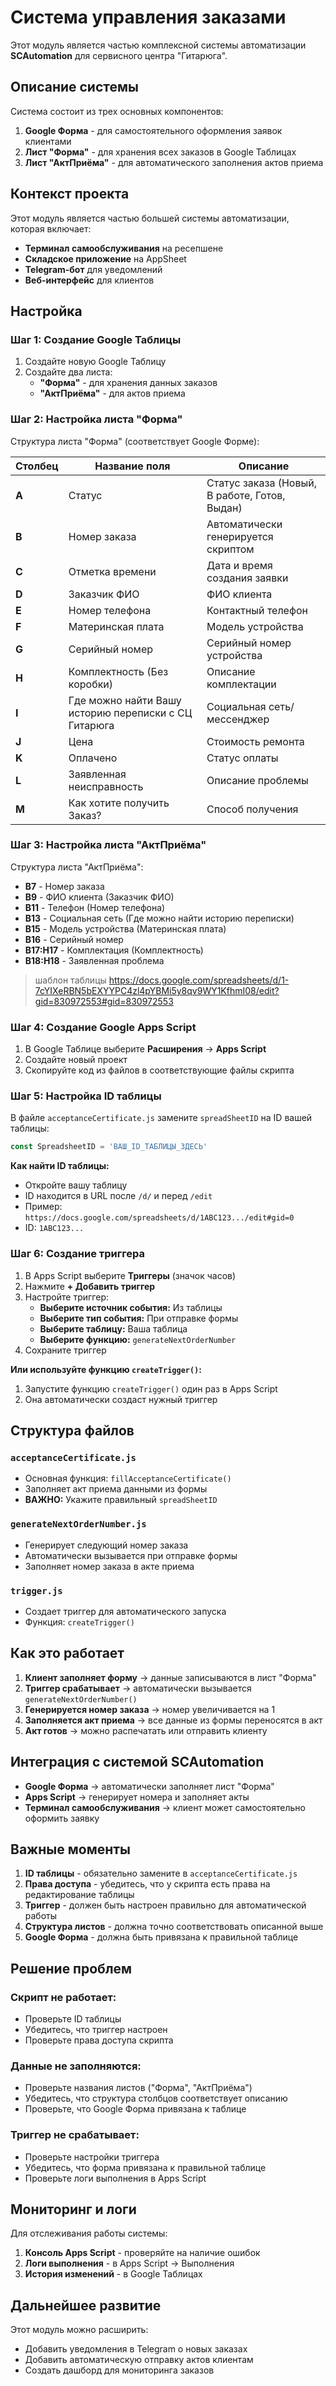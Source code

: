 # Система управления заказами

Этот модуль является частью комплексной системы автоматизации **SCAutomation** для сервисного центра "Гитарюга". 

## Описание системы

Система состоит из трех основных компонентов:
1. **Google Форма** - для самостоятельного оформления заявок клиентами
2. **Лист "Форма"** - для хранения всех заказов в Google Таблицах
3. **Лист "АктПриёма"** - для автоматического заполнения актов приема

## Контекст проекта

Этот модуль является частью большей системы автоматизации, которая включает:
- **Терминал самообслуживания** на ресепшене
- **Складское приложение** на AppSheet
- **Telegram-бот** для уведомлений
- **Веб-интерфейс** для клиентов

## Настройка

### Шаг 1: Создание Google Таблицы

1. Создайте новую Google Таблицу
2. Создайте два листа:
   - **"Форма"** - для хранения данных заказов
   - **"АктПриёма"** - для актов приема

### Шаг 2: Настройка листа "Форма"

Структура листа "Форма" (соответствует Google Форме):

| Столбец | Название поля | Описание |
|---------|---------------|----------|
| **A** | Статус | Статус заказа (Новый, В работе, Готов, Выдан) |
| **B** | Номер заказа | Автоматически генерируется скриптом |
| **C** | Отметка времени | Дата и время создания заявки |
| **D** | Заказчик ФИО | ФИО клиента |
| **E** | Номер телефона | Контактный телефон |
| **F** | Материнская плата | Модель устройства |
| **G** | Серийный номер | Серийный номер устройства |
| **H** | Комплектность (Без коробки) | Описание комплектации |
| **I** | Где можно найти Вашу историю переписки с СЦ Гитарюга | Социальная сеть/мессенджер |
| **J** | Цена | Стоимость ремонта |
| **K** | Оплачено | Статус оплаты |
| **L** | Заявленная неисправность | Описание проблемы |
| **M** | Как хотите получить Заказ? | Способ получения |

### Шаг 3: Настройка листа "АктПриёма"

Структура листа "АктПриёма":
- **B7** - Номер заказа
- **B9** - ФИО клиента (Заказчик ФИО)
- **B11** - Телефон (Номер телефона)
- **B13** - Социальная сеть (Где можно найти историю переписки)
- **B15** - Модель устройства (Материнская плата)
- **B16** - Серийный номер
- **B17:H17** - Комплектация (Комплектность)
- **B18:H18** - Заявленная проблема

> шаблон таблицы https://docs.google.com/spreadsheets/d/1-7cYIXeRBN5bEXYYPC4zl4pYBMi5y8qv9WY1KfhmI08/edit?gid=830972553#gid=830972553

### Шаг 4: Создание Google Apps Script

1. В Google Таблице выберите **Расширения** → **Apps Script**
2. Создайте новый проект
3. Скопируйте код из файлов в соответствующие файлы скрипта

### Шаг 5: Настройка ID таблицы

В файле `acceptanceСertificate.js` замените `spreadSheetID` на ID вашей таблицы:

```javascript
const SpreadsheetID = 'ВАШ_ID_ТАБЛИЦЫ_ЗДЕСЬ'
```

**Как найти ID таблицы:**
- Откройте вашу таблицу
- ID находится в URL после `/d/` и перед `/edit`
- Пример: `https://docs.google.com/spreadsheets/d/1ABC123.../edit#gid=0`
- ID: `1ABC123...`

### Шаг 6: Создание триггера

1. В Apps Script выберите **Триггеры** (значок часов)
2. Нажмите **+ Добавить триггер**
3. Настройте триггер:
   - **Выберите источник события:** Из таблицы
   - **Выберите тип события:** При отправке формы
   - **Выберите таблицу:** Ваша таблица
   - **Выберите функцию:** `generateNextOrderNumber`
4. Сохраните триггер

**Или используйте функцию `createTrigger()`:**
1. Запустите функцию `createTrigger()` один раз в Apps Script
2. Она автоматически создаст нужный триггер

## Структура файлов

### `acceptanceСertificate.js`
- Основная функция: `fillAcceptanceCertificate()`
- Заполняет акт приема данными из формы
- **ВАЖНО:** Укажите правильный `spreadSheetID`

### `generateNextOrderNumber.js`
- Генерирует следующий номер заказа
- Автоматически вызывается при отправке формы
- Заполняет номер заказа в акте приема

### `trigger.js`
- Создает триггер для автоматического запуска
- Функция: `createTrigger()`

## Как это работает

1. **Клиент заполняет форму** → данные записываются в лист "Форма"
2. **Триггер срабатывает** → автоматически вызывается `generateNextOrderNumber()`
3. **Генерируется номер заказа** → номер увеличивается на 1
4. **Заполняется акт приема** → все данные из формы переносятся в акт
5. **Акт готов** → можно распечатать или отправить клиенту

## Интеграция с системой SCAutomation

- **Google Форма** → автоматически заполняет лист "Форма"
- **Apps Script** → генерирует номера и заполняет акты
- **Терминал самообслуживания** → клиент может самостоятельно оформить заявку

## Важные моменты

1. **ID таблицы** - обязательно замените в `acceptanceСertificate.js`
2. **Права доступа** - убедитесь, что у скрипта есть права на редактирование таблицы
3. **Триггер** - должен быть настроен правильно для автоматической работы
4. **Структура листов** - должна точно соответствовать описанной выше
5. **Google Форма** - должна быть привязана к правильной таблице

## Решение проблем

### Скрипт не работает:
- Проверьте ID таблицы
- Убедитесь, что триггер настроен
- Проверьте права доступа скрипта

### Данные не заполняются:
- Проверьте названия листов ("Форма", "АктПриёма")
- Убедитесь, что структура столбцов соответствует описанию
- Проверьте, что Google Форма привязана к таблице

### Триггер не срабатывает:
- Проверьте настройки триггера
- Убедитесь, что форма привязана к правильной таблице
- Проверьте логи выполнения в Apps Script

## Мониторинг и логи

Для отслеживания работы системы:
1. **Консоль Apps Script** - проверяйте на наличие ошибок
2. **Логи выполнения** - в Apps Script → Выполнения
3. **История изменений** - в Google Таблицах

## Дальнейшее развитие

Этот модуль можно расширить:
- Добавить уведомления в Telegram о новых заказах
- Добавить автоматическую отправку актов клиентам
- Создать дашборд для мониторинга заказов